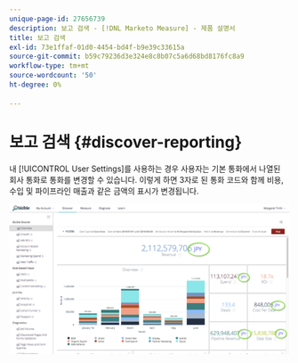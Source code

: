```yaml
---
unique-page-id: 27656739
description: 보고 검색 - [!DNL Marketo Measure] - 제품 설명서
title: 보고 검색
exl-id: 73e1ffaf-01d0-4454-bd4f-b9e39c33615a
source-git-commit: b59c79236d3e324e8c8b07c5a6d68bd8176fc8a9
workflow-type: tm+mt
source-wordcount: '50'
ht-degree: 0%

---
```


# 보고 검색 {#discover-reporting}

내 [!UICONTROL User Settings]를 사용하는 경우 사용자는 기본 통화에서 나열된 회사 통화로 통화를 변경할 수 있습니다. 이렇게 하면 3자로 된 통화 코드와 함께 비용, 수입 및 파이프라인 매출과 같은 금액의 표시가 변경됩니다.

![](assets/one.png)
